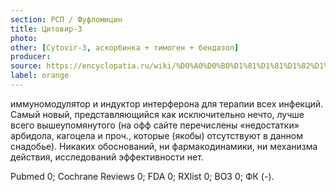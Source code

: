 ```yaml
---
section: РСП / Фуфломицин
title: Цитовир-3
photo:
other: [Cytovir-3, аскорбинка + тимоген + бендазол]
producer:
source: https://encyclopatia.ru/wiki/%D0%A0%D0%B0%D1%81%D1%81%D1%82%D1%80%D0%B5%D0%BB%D1%8C%D0%BD%D1%8B%D0%B9_%D1%81%D0%BF%D0%B8%D1%81%D0%BE%D0%BA_%D0%BF%D1%80%D0%B5%D0%BF%D0%B0%D1%80%D0%B0%D1%82%D0%BE%D0%B2
label: orange
---
```


иммуномодулятор и индуктор интерферона для терапии всех инфекций. Самый новый, представляющийся как исключительно нечто, лучше всего вышеупомянутого (на офф сайте перечислены «недостатки» арбидола, кагоцела и проч., которые (якобы) отсутствуют в данном снадобье). Никаких обоснований, ни фармакодинамики, ни механизма действия, исследований эффективности нет.

Pubmed 0; Cochrane Reviews 0; FDA 0; RXlist 0; ВОЗ 0; ФК (-).
